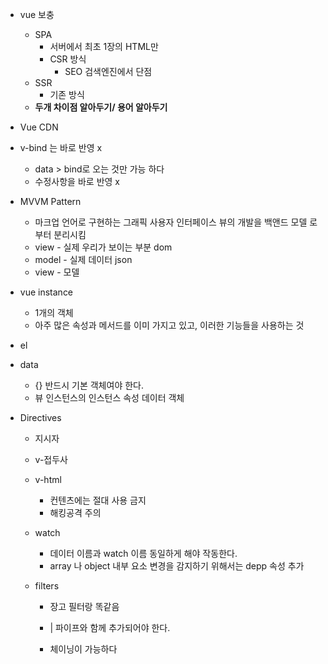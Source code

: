 - vue 보충
  - SPA 
    - 서버에서 최초 1장의 HTML만 
    - CSR 방식 
      - SEO 검색엔진에서 단점 
  - SSR
    - 기존 방식
  - **두개 차이점 알아두기/ 용어 알아두기** 

- Vue CDN 
- v-bind 는 바로 반영 x
  - data > bind로 오는 것만 가능 하다 
  - 수정사항을 바로 반영 x 
- MVVM Pattern 
  - 마크업 언어로 구현하는 그래픽 사용자 인터페이스 뷰의 개발을 백앤드 모델 로 부터 분리시킴 
  - view - 실제 우리가 보이는 부분 dom
  - model - 실제 데이터 json
  - view - 모델 
- vue instance 
  - 1개의 객체 
  - 아주 많은 속성과 메서드를 이미 가지고 있고, 이러한 기능들을 사용하는 것 
- el
- data
  - {} 반드시 기본 객체여야 한다. 
  - 뷰 인스턴스의 인스턴스 속성 데이터 객체 

- Directives 

  - 지시자

  - v-접두사

  - v-html

    - 컨텐츠에는 절대 사용 금지
    - 해킹공격 주의

  - watch 

    - 데이터 이름과 watch 이름 동일하게 해야 작동한다. 
    - array 나 object 내부 요소 변경을 감지하기 위해서는  depp 속성 추가

  - filters

    - 장고 필터랑 똑같음

    - | 파이프와 함께 추가되어야 한다. 

    - 체이닝이 가능하다

      